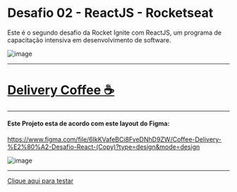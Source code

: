 # Desafio 02 - ReactJS - Rocketseat
Este é o segundo desafio da Rocket Ignite com ReactJS, um programa de capacitação intensiva em desenvolvimento de software.


![image](https://github.com/GabrielGCJ/ignite/assets/91347602/7b21310b-45a4-4794-80c0-bc4f4e65f244)

-----
# <a href="https://gb-coffee.surge.sh">Delivery Coffee ☕️</a>
----

#### Este Projeto esta de acordo com este layout do Figma:

https://www.figma.com/file/6IkKVafeBCi8FveDNhD9ZW/Coffee-Delivery-%E2%80%A2-Desafio-React-(Copy)?type=design&mode=design

![image](https://github.com/GabrielGCJ/d-02-react-js-rocketseat-coffee-delivery/assets/91347602/deaa5363-4397-4a03-82e2-66b8974336d6)

-----
 <a href="https://gb-coffee.surge.sh">Clique aqui para testar</a>
